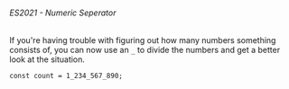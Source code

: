 ###### ES2021 - Numeric Seperator
If you're having trouble with figuring out how many numbers something consists of, you can now use an `_` to divide the numbers and get a better look at the situation.
```
const count = 1_234_567_890;
```